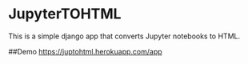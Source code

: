 # JupyterTOHTML
This is a simple django app that converts Jupyter notebooks to HTML. 

##Demo
https://juptohtml.herokuapp.com/app
